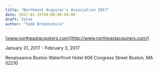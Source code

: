 ```yaml
---
title: "Northeast Acquirer's Association 2017"
date: 2017-01-15T04:00:00-04:00
draft: false
author: "Todd Brokenshire"
---
```


[www.northeastacquirers.com](http://www.northeastacquirers.com/)

January 31, 2017 - February 3, 2017

Renaissance Boston Waterfront Hotel
606 Congress Street
Boston, MA 02210
